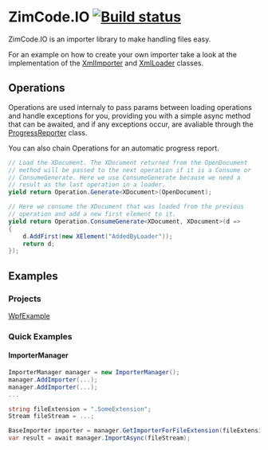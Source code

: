 # ZimCode.IO [![Build status](https://ci.appveyor.com/api/projects/status/31si5642tx62h9om/branch/master?svg=true)](https://ci.appveyor.com/project/Zim-Code/io/branch/master)

ZimCode.IO is an importer library to make handling files easy.

For an example on how to create your own importer take a look at the
implementation of the [XmlImporter](https://github.com/Zim-Code/IO/blob/master/IO/XmlImporter.cs) and [XmlLoader](https://github.com/Zim-Code/IO/blob/master/IO/XmlLoader.cs) classes.


## Operations

Operations are used internaly to pass params between loading operations and handle exceptions for you, providing you with a simple async method that can be awaited, and
if any exceptions occur, are avaliable through the [ProgressReporter](https://github.com/Zim-Code/IO/blob/master/IO/ProgressReporter.cs) class.

You can also chain Operations for an automatic progress report.

```C#
// Load the XDocument. The XDocument returned from the OpenDocument
// method will be passed to the next operation if it is a Consume or
// ConsumeGenerate. Here we use ConsumeGenerate because we need a
// result as the last operation in a loader.
yield return Operation.Generate<XDocument>(OpenDocument);

// Here we consume the XDocument that was loaded from the previous
// operation and add a new first element to it.
yield return Operation.ConsumeGenerate<XDocument, XDocument>(d =>
{
    d.AddFirst(new XElement("AddedByLoader"));
    return d;
});
```


## Examples

### Projects

[WpfExample](https://github.com/Zim-Code/IO/tree/master/Examples/WpfExample)


### Quick Examples

#### ImporterManager

```C#
ImporterManager manager = new ImporterManager();
manager.AddImporter(...);
manager.AddImporter(...);
...

string fileExtension = ".SomeExtension";
Stream fileStream = ...;

BaseImporter importer = manager.GetImporterForFileExtension(fileExtension);
var result = await manager.ImportAsync(fileStream);
```